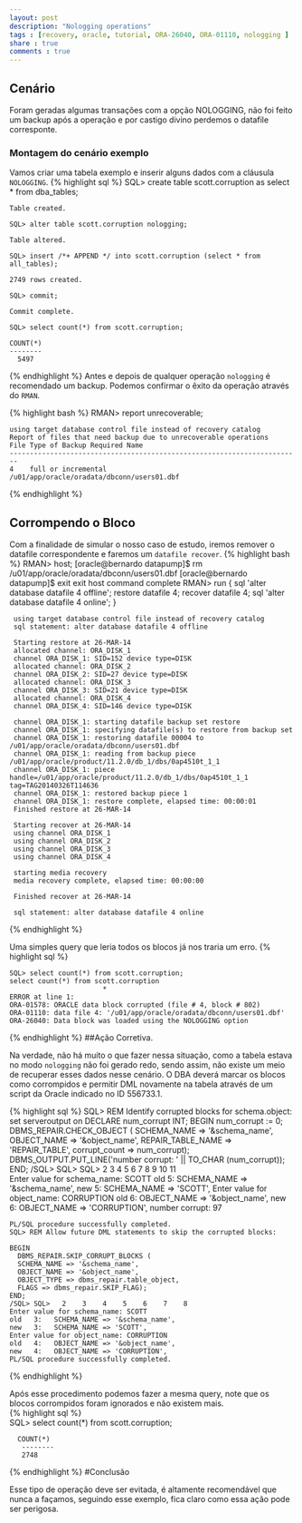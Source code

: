 ```yaml
---
layout: post
description: "Nologging operations"
tags : [recovery, oracle, tutorial, ORA-26040, ORA-01110, nologging ]
share : true
comments : true
---
```


## Cenário

Foram geradas algumas transações com a opção NOLOGGING, não foi feito um backup após a operação e por castigo divino perdemos o datafile corresponte.

### Montagem do cenário exemplo

Vamos criar uma tabela exemplo e inserir alguns dados com a cláusula `NOLOGGING`.
{% highlight sql %}
    SQL> create table scott.corruption as select * from dba_tables;

    Table created.
    
    SQL> alter table scott.corruption nologging;

    Table altered.    

    SQL> insert /*+ APPEND */ into scott.corruption (select * from all_tables);

    2749 rows created.

    SQL> commit;

    Commit complete.
    
    SQL> select count(*) from scott.corruption;

    COUNT(*)
    --------
      5497
{% endhighlight %}
Antes e depois de qualquer operação `nologging` é recomendado um backup. Podemos confirmar o êxito da operação através do `RMAN`.

{% highlight bash %}
    RMAN> report unrecoverable;

    using target database control file instead of recovery catalog
    Report of files that need backup due to unrecoverable operations
    File Type of Backup Required Name
    ------------------------------------------------------------------------
    4    full or incremental     /u01/app/oracle/oradata/dbconn/users01.dbf 
{% endhighlight %}

## Corrompendo o Bloco

Com a finalidade de simular o nosso caso de estudo, iremos remover o datafile correspondente e faremos um `datafile recover`.
{% highlight bash %}
     RMAN> host;
     [oracle@bernardo datapump]$ rm /u01/app/oracle/oradata/dbconn/users01.dbf
     [oracle@bernardo datapump]$ exit
     exit
     host command complete
     RMAN> run {
     sql 'alter database datafile 4 offline';
     restore datafile 4;
     recover datafile 4;
     sql 'alter database datafile 4 online';
     }
     
     using target database control file instead of recovery catalog
     sql statement: alter database datafile 4 offline
     
     Starting restore at 26-MAR-14
     allocated channel: ORA_DISK_1
     channel ORA_DISK_1: SID=152 device type=DISK
     allocated channel: ORA_DISK_2
     channel ORA_DISK_2: SID=27 device type=DISK
     allocated channel: ORA_DISK_3
     channel ORA_DISK_3: SID=21 device type=DISK
     allocated channel: ORA_DISK_4
     channel ORA_DISK_4: SID=146 device type=DISK
     
     channel ORA_DISK_1: starting datafile backup set restore
     channel ORA_DISK_1: specifying datafile(s) to restore from backup set
     channel ORA_DISK_1: restoring datafile 00004 to /u01/app/oracle/oradata/dbconn/users01.dbf
     channel ORA_DISK_1: reading from backup piece /u01/app/oracle/product/11.2.0/db_1/dbs/0ap4510t_1_1
     channel ORA_DISK_1: piece handle=/u01/app/oracle/product/11.2.0/db_1/dbs/0ap4510t_1_1 tag=TAG20140326T114636
     channel ORA_DISK_1: restored backup piece 1
     channel ORA_DISK_1: restore complete, elapsed time: 00:00:01
     Finished restore at 26-MAR-14
     
     Starting recover at 26-MAR-14
     using channel ORA_DISK_1
     using channel ORA_DISK_2
     using channel ORA_DISK_3
     using channel ORA_DISK_4
     
     starting media recovery
     media recovery complete, elapsed time: 00:00:00
     
     Finished recover at 26-MAR-14
     
     sql statement: alter database datafile 4 online
{% endhighlight %}

Uma simples query que leria todos os blocos já nos traria um erro.
{% highlight sql %}

    SQL> select count(*) from scott.corruption;
    select count(*) from scott.corruption
                           *
    ERROR at line 1:
    ORA-01578: ORACLE data block corrupted (file # 4, block # 802)
    ORA-01110: data file 4: '/u01/app/oracle/oradata/dbconn/users01.dbf'
    ORA-26040: Data block was loaded using the NOLOGGING option
{% endhighlight %}
##Ação Corretiva.

Na verdade, não há muito o que fazer nessa situação, como a tabela estava no modo `nologging` não foi gerado redo, sendo assim, não existe um meio de recuperar esses dados nesse cenário. O DBA deverá marcar os blocos como corrompidos e permitir DML novamente na tabela através de um script da Oracle indicado no ID 556733.1.

{% highlight sql %}
    SQL> REM Identify corrupted blocks for schema.object:
    set serveroutput on
    DECLARE num_corrupt INT;
    BEGIN
      num_corrupt := 0;
      DBMS_REPAIR.CHECK_OBJECT (
      SCHEMA_NAME => '&schema_name',
      OBJECT_NAME => '&object_name',
      REPAIR_TABLE_NAME => 'REPAIR_TABLE',
      corrupt_count => num_corrupt);
      DBMS_OUTPUT.PUT_LINE('number corrupt: ' || TO_CHAR (num_corrupt));
    END;
    /SQL> SQL> SQL>   2    3    4    5    6    7    8    9   10   11  
    Enter value for schema_name: SCOTT
    old   5:   SCHEMA_NAME => '&schema_name',
    new   5:   SCHEMA_NAME => 'SCOTT',
    Enter value for object_name: CORRUPTION
    old   6:   OBJECT_NAME => '&object_name',
    new   6:   OBJECT_NAME => 'CORRUPTION',
    number corrupt: 97
    
    PL/SQL procedure successfully completed.
    SQL> REM Allow future DML statements to skip the corrupted blocks:
    
    BEGIN
      DBMS_REPAIR.SKIP_CORRUPT_BLOCKS (
      SCHEMA_NAME => '&schema_name',
      OBJECT_NAME => '&object_name',
      OBJECT_TYPE => dbms_repair.table_object,
      FLAGS => dbms_repair.SKIP_FLAG);
    END;
    /SQL> SQL>   2    3    4    5    6    7    8  
    Enter value for schema_name: SCOTT
    old   3:   SCHEMA_NAME => '&schema_name',
    new   3:   SCHEMA_NAME => 'SCOTT',
    Enter value for object_name: CORRUPTION
    old   4:   OBJECT_NAME => '&object_name',
    new   4:   OBJECT_NAME => 'CORRUPTION',
    PL/SQL procedure successfully completed.
{% endhighlight %}

Após esse procedimento podemos fazer a mesma query, note que os blocos corrompidos foram ignorados e não existem mais.    
 {% highlight sql %}   
    SQL> select count(*) from scott.corruption;
    
      COUNT(*)	
       --------
       2748
{% endhighlight %}
#Conclusão

Esse tipo de operação deve ser evitada, é altamente recomendável que nunca a façamos, seguindo esse exemplo, fica claro como essa ação pode ser perigosa.